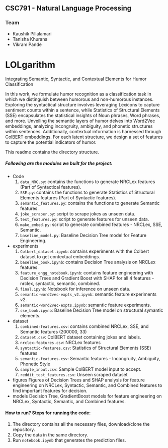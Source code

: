 ## CSC791 - Natural Language Processing

### Team 

- Kaushik Pillalamari 
- Tanisha Khurana 
- Vikram Pande
  
# LOLgarithm
Integrating Semantic, Syntactic, and Contextual Elements for Humor Classification

In this work, we formulate humor recognition as a classification task in which we distinguish between humorous and non-humorous instances.
Exploring the syntactical structure involves leveraging Lexicons to capture sentiment counts within a sentence, while Statistics of Structural Elements (SSE) encapsulates the statistical insights of Noun phrases, Word phrases, and more. Unveiling the semantic layers of humor delves into Word2Vec embeddings, analyzing incongruity, ambiguity, and phonetic structures within sentences. Additionally, contextual information is harnessed through ColBERT embeddings. For each latent structure, we design a set of
features to capture the potential indicators of humor. 

This readme contains the directory structure. 

##### Following are the modules we built for the project:
- Code
  1.  ```data_NRC.py```: contains the functions to generate NRCLex features (Part of Syntactical features).
  2.  ```SSE.py```: contains the functions to generate Statistics of Structural Elements features (Part of Syntactic features).
  3.  ```semantic_features.py```: contains the functions to generate Semantic features.
  4.  ```joke_scraper.py```: script to scrape jokes as unseen data.
  5.  ```test_features.py```: script to generate features for unseen data.
  6.  ```make_embed.py```: script to generate combined features - NRCLex, SSE, Semantic.
  7.  ```baseline_model.py```: Baseline Decision Tree model for Feature Engineering.
- experiments
  1.  ```Colbert_dataset.ipynb```: contains experiments with the Colbert dataset to get contextual embeddings.
  2.  ```baseline_book.ipynb```: contains Decision Tree analysis on NRCLex features.
  3.  ```feature_engg_notebook.ipynb```: contains feature engineering with Decision Trees and Gradient Boost with SHAP for all 4 features - nrclex, syntactic, semantic, combined.
  4.  ```final.ipynb```: Notebook for inference on unseen data.
  5.  ```semantic-word2vec-expts_v2.ipynb```: semantic feature experiments v2.
  6.  ```semantic-word2vec-expts.ipynb```: semantic feature experiments.
  7.  ```sse_book.ipynb```: Baseline Decision Tree model on structural symantic elements.
- dataset
  1. ```combined-features.csv```: contains combined NRCLex, SSE, and Semantic features (200000, 33)
  2. ```dataset.csv```: ColBERT dataset containing jokes and labels.
  3. ```nrclex-features.csv```: NRCLex features
  4. ```syntactic-features.csv```: Statistics of Structural Elements (SSE) features
  5. ```semantic-features.csv```: Semantic features - Incongruity, Ambiguity, Phonetic Style
  6. ```sample_input.csv```: Sample ColBERT model input to accept.
  7. ```reddit_test_features.csv```: Unseen scraped dataset
- figures
  Figures of Decision Trees and SHAP analysis for feature engineering on NRCLex, Syntactic, Semantic, and Combined features to find important features for decision.
- models
  Decision Tree, GradientBoost models for feature engineering on NRCLex, Syntactic, Semantic, and Combined features.

#### How to run? Steps for running the code:
1. The directory contains all the necessary files, download/clone the repository.
2. Copy the data in the same  directory.
3. Run ```notebook.ipynb``` that generates the prediction files.
